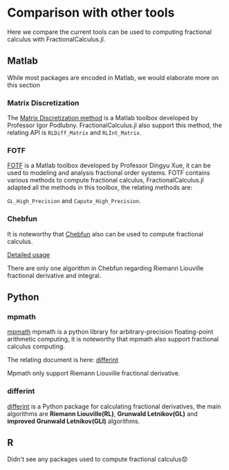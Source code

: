 # Comparison with other tools

Here we compare the current tools can be used to computing fractional calculus with FractionalCalculus.jl.

## Matlab

While most packages are encoded in Matlab, we would elaborate more on this section

### Matrix Discretization

The [Matrix Discretization method](https://www.mathworks.com/matlabcentral/fileexchange/22071-matrix-approach-to-discretization-of-odes-and-pdes-of-arbitrary-real-order) is a Matlab toolbox developed by Professor Igor Podlubny. FractionalCalculus.jl also support this method, the relating API is ```RLDiff_Matrix``` and ```RLInt_Matrix```.

### FOTF

[FOTF](https://www.mathworks.com/matlabcentral/fileexchange/60874-fotf-toolbox) is a Matlab toolbox developed by Professor Dingyu Xue, it can be used to modeling and analysis fractional order systems. FOTF contains various methods to compute fractional calculus, FractionalCalculus.jl adapted all the methods in this toolbox, the relating methods are:

```GL_High_Precision``` and ```Caputo_High_Precision```.

### Chebfun

It is noteworthy that [Chebfun](https://www.chebfun.org/) also can be used to compute fractional calculus.

[Detailed usage](https://www.mathworks.com/matlabcentral/mlc-downloads/downloads/submissions/23972/versions/22/previews/chebfun/examples/integro/html/FracCalc.html)

There are only one algorithm in Chebfun regarding Riemann Liouville fractional derivative and integral.

## Python

### mpmath

[mpmath](https://github.com/fredrik-johansson/mpmath) mpmath is a python library for arbitrary-precision floating-point arithmetic computing, it is noteworthy that mpmath also support fractional calculus computing.

The relating document is here: [differint](https://mpmath.org/doc/current/calculus/differentiation.html#fractional-derivatives-differintegration-differint)

Mpmath only support Riemann Liouville fractional derivative.

### differint

[differint](https://github.com/differint/differint) is a Python package for calculating fractional derivatives, the main algorithms are **Riemann Liouville(RL)**, **Grunwald Letnikov(GL)** and  **improved Grunwald Letnikov(GLI)** algorithms.

## R

Didn't see any packages used to compute fractional calculus😟